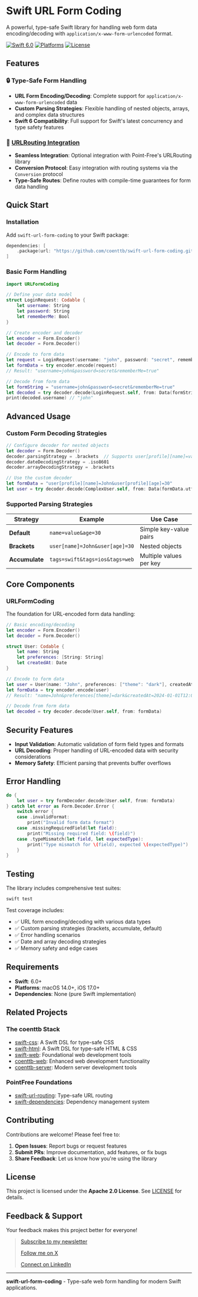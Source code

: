 # Swift URL Form Coding

A powerful, type-safe Swift library for handling web form data encoding/decoding with `application/x-www-form-urlencoded` format.

[![Swift 6.0](https://img.shields.io/badge/Swift-6.0-orange.svg)](https://swift.org)
[![Platforms](https://img.shields.io/badge/Platforms-macOS%2014%20|%20iOS%2017-blue.svg)](https://swift.org)
[![License](https://img.shields.io/badge/License-Apache%202.0-green.svg)](LICENSE)

## Features

### 🔒 **Type-Safe Form Handling**
- **URL Form Encoding/Decoding**: Complete support for `application/x-www-form-urlencoded` data
- **Custom Parsing Strategies**: Flexible handling of nested objects, arrays, and complex data structures
- **Swift 6 Compatibility**: Full support for Swift's latest concurrency and type safety features

### 🔗 **[URLRouting Integration](https://github.com/coenttb/swift-url-form-coding-url-routing)**
- **Seamless Integration**: Optional integration with Point-Free's URLRouting library
- **Conversion Protocol**: Easy integration with routing systems via the `Conversion` protocol
- **Type-Safe Routes**: Define routes with compile-time guarantees for form data handling

## Quick Start

### Installation

Add `swift-url-form-coding` to your Swift package:

```swift
dependencies: [
    .package(url: "https://github.com/coenttb/swift-url-form-coding.git", from: "0.0.1")
]
```

### Basic Form Handling

```swift
import URLFormCoding

// Define your data model
struct LoginRequest: Codable {
    let username: String
    let password: String
    let rememberMe: Bool
}

// Create encoder and decoder
let encoder = Form.Encoder()
let decoder = Form.Decoder()

// Encode to form data
let request = LoginRequest(username: "john", password: "secret", rememberMe: true)
let formData = try encoder.encode(request)
// Result: "username=john&password=secret&rememberMe=true"

// Decode from form data
let formString = "username=john&password=secret&rememberMe=true"
let decoded = try decoder.decode(LoginRequest.self, from: Data(formString.utf8))
print(decoded.username) // "john"
```


## Advanced Usage

### Custom Form Decoding Strategies

```swift
// Configure decoder for nested objects
let decoder = Form.Decoder()
decoder.parsingStrategy = .brackets  // Supports user[profile][name]=value
decoder.dateDecodingStrategy = .iso8601
decoder.arrayDecodingStrategy = .brackets

// Use the custom decoder
let formData = "user[profile][name]=John&user[profile][age]=30"
let user = try decoder.decode(ComplexUser.self, from: Data(formData.utf8))
```

### Supported Parsing Strategies

| Strategy | Example | Use Case |
|----------|---------|----------|
| **Default** | `name=value&age=30` | Simple key-value pairs |
| **Brackets** | `user[name]=John&user[age]=30` | Nested objects |
| **Accumulate** | `tags=swift&tags=ios&tags=web` | Multiple values per key |


## Core Components

### URLFormCoding

The foundation for URL-encoded form data handling:

```swift
// Basic encoding/decoding
let encoder = Form.Encoder()
let decoder = Form.Decoder()

struct User: Codable {
    let name: String
    let preferences: [String: String]
    let createdAt: Date
}

// Encode to form data
let user = User(name: "John", preferences: ["theme": "dark"], createdAt: Date())
let formData = try encoder.encode(user)
// Result: "name=John&preferences[theme]=dark&createdAt=2024-01-01T12:00:00Z"

// Decode from form data
let decoded = try decoder.decode(User.self, from: formData)
```


## Security Features

- **Input Validation**: Automatic validation of form field types and formats
- **URL Decoding**: Proper handling of URL-encoded data with security considerations
- **Memory Safety**: Efficient parsing that prevents buffer overflows

## Error Handling

```swift
do {
    let user = try formDecoder.decode(User.self, from: formData)
} catch let error as Form.Decoder.Error {
    switch error {
    case .invalidFormat:
        print("Invalid form data format")
    case .missingRequiredField(let field):
        print("Missing required field: \(field)")
    case .typeMismatch(let field, let expectedType):
        print("Type mismatch for \(field), expected \(expectedType)")
    }
}

```

## Testing

The library includes comprehensive test suites:

```bash
swift test
```

Test coverage includes:
- ✅ URL form encoding/decoding with various data types
- ✅ Custom parsing strategies (brackets, accumulate, default)
- ✅ Error handling scenarios
- ✅ Date and array decoding strategies
- ✅ Memory safety and edge cases

## Requirements

- **Swift**: 6.0+
- **Platforms**: macOS 14.0+, iOS 17.0+
- **Dependencies**: None (pure Swift implementation)

## Related Projects

### The coenttb Stack

* [swift-css](https://github.com/coenttb/swift-css): A Swift DSL for type-safe CSS
* [swift-html](https://github.com/coenttb/swift-html): A Swift DSL for type-safe HTML & CSS
* [swift-web](https://github.com/coenttb/swift-web): Foundational web development tools
* [coenttb-web](https://github.com/coenttb/coenttb-web): Enhanced web development functionality
* [coenttb-server](https://github.com/coenttb/coenttb-server): Modern server development tools

### PointFree Foundations

* [swift-url-routing](https://github.com/pointfreeco/swift-url-routing): Type-safe URL routing
* [swift-dependencies](https://github.com/pointfreeco/swift-dependencies): Dependency management system

## Contributing

Contributions are welcome! Please feel free to:

1. **Open Issues**: Report bugs or request features
2. **Submit PRs**: Improve documentation, add features, or fix bugs  
3. **Share Feedback**: Let us know how you're using the library

## License

This project is licensed under the **Apache 2.0 License**. See [LICENSE](LICENSE) for details.

## Feedback & Support

Your feedback makes this project better for everyone!

> [Subscribe to my newsletter](http://coenttb.com/en/newsletter/subscribe)
>
> [Follow me on X](http://x.com/coenttb)
> 
> [Connect on LinkedIn](https://www.linkedin.com/in/tenthijeboonkkamp)

---

**swift-url-form-coding** - Type-safe web form handling for modern Swift applications.
